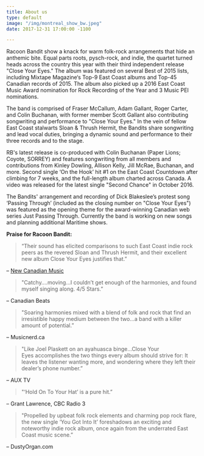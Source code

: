 ```yaml
---
title: About us
type: default
image: "/img/montreal_show_bw.jpeg"
date: 2017-12-31 17:00:00 -1100

---
```

Racoon Bandit show a knack for warm folk-rock arrangements that hide an anthemic bite. Equal parts roots, pysch-rock, and indie, the quartet turned heads across the country this year with their third independent release "Close Your Eyes." The album was featured on several Best of 2015 lists, including Mixtape Magazine‘s Top-9 East Coast albums and Top-45 Canadian records of 2015. The album also picked up a 2016 East Coast Music Award nomination for Rock Recording of the Year and 3 Music PEI nominations.

The band is comprised of Fraser McCallum, Adam Gallant, Roger Carter, and Colin Buchanan, with former member Scott Gallant also contributing songwriting and performance to "Close Your Eyes." In the vein of fellow East Coast stalwarts Sloan & Thrush Hermit, the Bandits share songwriting and lead vocal duties, bringing a dynamic sound and performance to their three records and to the stage.

RB's latest release is co-produced with Colin Buchanan (Paper Lions; Coyote, SORREY) and features songwriting from all members and contributions from Kinley Dowling, Allison Kelly, Jill McRae, Buchanan, and more. Second single ‘On the Hook’ hit #1 on the East Coast Countdown after climbing for 7 weeks, and the full-length album charted across Canada. A video was released for the latest single "Second Chance" in October 2016.

The Bandits' arrangement and recording of Dick Blakeslee’s protest song ‘Passing Through’ (included as the closing number on "Close Your Eyes") was featured as the opening theme for the award-winning Canadian web series Just Passing Through. Currently the band is working on new songs and planning additional Maritime shows.

**Praise for Racoon Bandit:**

> “Their sound has elicited comparisons to such East Coast indie rock peers as the revered Sloan and Thrush Hermit, and their excellent new album Close Your Eyes justifies that.”

– [New Canadian Music](https://www.facebook.com/NewCanadianMusic)

> "Catchy….moving…I couldn’t get enough of the harmonies, and found myself singing along. 4/5 Stars.”

– Canadian Beats

> "Soaring harmonies mixed with a blend of folk and rock that find an irresistible happy medium between the two…a band with a killer amount of potential.”

– Musicnerd.ca

> "Like Joel Plaskett on an ayahuasca binge…Close Your Eyes accomplishes the two things every album should strive for: It leaves the listener wanting more, and wondering where they left their dealer’s phone number.”

– AUX TV

> "‘Hold On To Your Hat’ is a pure hit.”

– Grant Lawrence, CBC Radio 3

> "Propelled by upbeat folk rock elements and charming pop rock flare, the new single ‘You Got Into It’ foreshadows an exciting and noteworthy indie rock album, once again from the underrated East Coast music scene.”

– DustyOrgan.com
